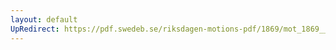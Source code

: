 ```yaml
---
layout: default
UpRedirect: https://pdf.swedeb.se/riksdagen-motions-pdf/1869/mot_1869__ak__00100.pdf
---
```

